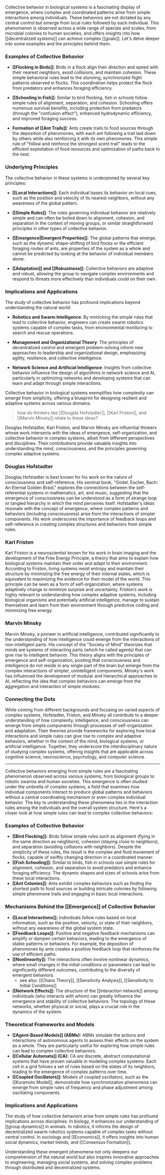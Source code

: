 Collective behavior in biological systems is a fascinating display of emergence, where complex and coordinated patterns arise from simple interactions among individuals. These behaviors are not dictated by any central control but emerge from local rules followed by each individual. This phenomenon is observed across a wide range of species and scales, from microbial colonies to human societies, and offers insights into how [[decentralized systems]] can achieve complex [[goals]]. Let's delve deeper into some examples and the principles behind them.

### Examples of Collective Behavior

- **[[Flocking in Birds]]**: Birds in a flock align their direction and speed with their nearest neighbors, avoid collisions, and maintain cohesion. These simple behavioral rules lead to the stunning, synchronized flight patterns observed in flocks. This coordination helps protect the flock from predators and enhances foraging efficiency.

- **[[Schooling in Fish]]**: Similar to bird flocking, fish in schools follow simple rules of alignment, separation, and cohesion. Schooling offers numerous survival benefits, including protection from predators (through the "confusion effect"), enhanced hydrodynamic efficiency, and improved foraging success.

- **Formation of [[Ant Trails]]**: Ants create trails to food sources through the deposition of pheromones, with each ant following a trail laid down by others while also reinforcing it with its own pheromones. This simple rule of "follow and reinforce the strongest scent trail" leads to the efficient exploitation of food resources and optimization of paths back to the nest.

### Underlying Principles

The collective behavior in these systems is underpinned by several key principles:

- **[[Local Interactions]]**: Each individual bases its behavior on local cues, such as the position and velocity of its nearest neighbors, without any awareness of the global pattern.

- **[[Simple Rules]]**: The rules governing individual behavior are relatively simple and can often be boiled down to alignment, cohesion, and separation in the context of moving groups, or similar straightforward principles in other types of collective behavior.

- **[[Emergence|Emergent Properties]]**: The global patterns that emerge, such as the dynamic shape-shifting of bird flocks or the efficient foraging routes of ants, are properties of the system as a whole and cannot be predicted by looking at the behavior of individual members alone.

- **[[Adaptation]] and [[Robustness]]**: Collective behaviors are adaptive and robust, allowing the group to navigate complex environments and respond to threats more effectively than individuals could on their own.

### Implications and Applications

The study of collective behavior has profound implications beyond understanding the natural world:

- **Robotics and Swarm Intelligence**: By mimicking the simple rules that lead to collective behavior, engineers can create swarm robotics systems capable of complex tasks, from environmental monitoring to search and rescue operations.

- **Management and Organizational Theory**: The principles of decentralized control and emergent problem-solving inform new approaches to leadership and organizational design, emphasizing agility, resilience, and collective intelligence.

- **Network Science and Artificial Intelligence**: Insights from collective behavior influence the design of algorithms in network science and AI, particularly in optimizing networks and developing systems that can learn and adapt through simple interactions.

Collective behavior in biological systems exemplifies how complexity can emerge from simplicity, offering a blueprint for designing resilient and adaptive systems across various domains.


> how do thinkers like [[Douglas Hofstadter]], [[Karl Friston]], and [[Marvin Minsky]] relate to these ideas?

Douglas Hofstadter, Karl Friston, and Marvin Minsky are influential thinkers whose work intersects with the ideas of emergence, self-organization, and collective behavior in complex systems, albeit from different perspectives and disciplines. Their contributions provide valuable insights into understanding the mind, consciousness, and the principles governing complex adaptive systems.

### Douglas Hofstadter

Douglas Hofstadter is best known for his work on the nature of consciousness and self-reference. His seminal book, "Gödel, Escher, Bach: An Eternal Golden Braid," explores the connections between the self-referential systems in mathematics, art, and music, suggesting that the emergence of consciousness can be understood as a form of strange loop or tangled hierarchy in which the mind perceives itself. Hofstadter's ideas resonate with the concept of emergence, where complex patterns and behaviors (including consciousness) arise from the interactions of simpler components. His work underscores the importance of feedback loops and self-reference in creating complex structures and behaviors from simple rules.

### Karl Friston

Karl Friston is a neuroscientist known for his work in brain imaging and the development of the Free Energy Principle, a theory that aims to explain how biological systems maintain their order and adapt to their environment. According to Friston, living systems resist entropy and maintain their structure by minimizing the free energy of their internal states, which is equivalent to maximizing the evidence for their model of the world. This principle can be seen as a form of self-organization, where systems adaptively change to minimize surprise and uncertainty. Friston’s work is highly relevant to understanding how complex adaptive systems, including biological organisms and potentially artificial intelligence, manage to sustain themselves and learn from their environment through predictive coding and minimizing free energy.

### Marvin Minsky

Marvin Minsky, a pioneer in artificial intelligence, contributed significantly to the understanding of how intelligence could emerge from the interactions of non-intelligent parts. His concept of the "Society of Mind" theorizes that minds are systems of interacting parts (which he called agents) that can give rise to intelligent behavior. This theory aligns with the principles of emergence and self-organization, positing that consciousness and intelligence do not reside in any single part of the brain but emerge from the complex interactions of simpler, unintelligent components. Minsky's work has influenced the development of modular and hierarchical approaches to AI, reflecting the idea that complex behaviors can emerge from the aggregation and interaction of simple modules.

### Connecting the Dots

While coming from different backgrounds and focusing on varied aspects of complex systems, Hofstadter, Friston, and Minsky all contribute to a deeper understanding of how complexity, intelligence, and consciousness can emerge from simple components through processes of self-organization and adaptation. Their theories provide frameworks for exploring how local interactions and simple rules can give rise to complex and adaptive behaviors, whether in the context of the mind, biological systems, or artificial intelligence. Together, they underscore the interdisciplinary nature of studying complex systems, offering insights that are applicable across cognitive science, neuroscience, psychology, and computer science.

---

Collective behaviors emerging from simple rules are a fascinating phenomenon observed across various systems, from biological groups to robotic swarms and human societies. This emergence is often studied under the umbrella of complex systems, a field that examines how individual components interact to produce global patterns and behaviors without a central coordinating mechanism or even complex individual behavior. The key to understanding these phenomena lies in the interaction rules among the individuals and the overall system structure. Here's a closer look at how simple rules can lead to complex collective behaviors:

### Examples of Collective Behavior

- **[[Bird Flocking]]:** Birds follow simple rules such as alignment (flying in the same direction as neighbors), cohesion (staying close to neighbors), and separation (avoiding collisions with neighbors). Despite the simplicity of these rules, the result is the complex and fluid movement of flocks, capable of swiftly changing direction in a coordinated manner.
- **[[Fish Schooling]]:** Similar to birds, fish in schools use simple rules for alignment, cohesion, and separation to avoid predators and enhance foraging efficiency. The dynamic shapes and sizes of schools arise from these local interactions.
- **[[Ant Colonies]]:** Ants exhibit complex behaviors such as finding the shortest path to food sources or building intricate colonies by following simple pheromone trails and engaging in basic local interactions.

### Mechanisms Behind the [[Emergence]] of Collective Behavior

- **[[Local Interactions]]:** Individuals follow rules based on local information, such as the position, velocity, or state of their neighbors, without any awareness of the global system state.
- **[[Feedback Loops]]:** Positive and negative feedback mechanisms can amplify or dampen certain behaviors, leading to the emergence of stable patterns or behaviors. For example, the deposition of pheromones by ants creates a positive feedback loop that reinforces the use of efficient paths.
- **[[Nonlinearity]]:** The interactions often involve nonlinear dynamics, where small changes in the initial conditions or parameters can lead to significantly different outcomes, contributing to the diversity of emergent behaviors.
	- see also: [[Chaos Theory]], [[Sensitivity Analysis]], [[Sensitivity to Initial Conditions]]
- **[[Network Effects]]:** The structure of the [[interaction network]] among individuals (who interacts with whom) can greatly influence the emergence and stability of collective behaviors. The topology of these networks, whether physical or social, plays a crucial role in the dynamics of the system.

### Theoretical Frameworks and Models

- **[[Agent-Based Models]] (ABMs):** ABMs simulate the actions and interactions of autonomous agents to assess their effects on the system as a whole. They are particularly useful for exploring how simple rules can lead to complex collective behaviors.
- **[[Cellular Automata]] (CA):** CA are discrete, abstract computational systems that have proven valuable in modeling complex systems. Each cell in a grid follows a set of rules based on the states of its neighbors, leading to the emergence of complex patterns over time.
- **[[Coupled Oscillators]]:** Models of coupled oscillators, such as the [[Kuramoto Model]], demonstrate how synchronization phenomena can emerge from simple rules of frequency and phase adjustment among oscillating components.

### Implications and Applications

The study of how collective behaviors arise from simple rules has profound implications across disciplines. In biology, it enhances our understanding of [[group dynamics]] in animals. In robotics, it informs the design of decentralized swarm robotics systems capable of complex tasks without central control. In sociology and [[Economics]], it offers insights into human social dynamics, market trends, and [[Consensus Formation]].

Understanding these emergent phenomena not only deepens our comprehension of the natural world but also inspires innovative approaches to engineering, managing social systems, and solving complex problems through distributed and decentralized systems.